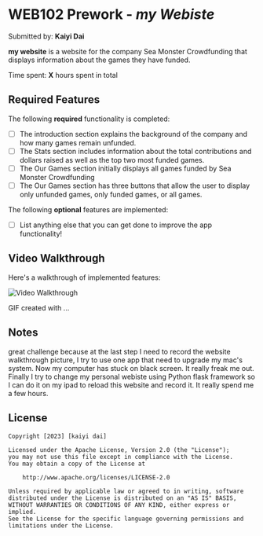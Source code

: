 # WEB102 Prework - *my Webiste*

Submitted by: **Kaiyi Dai**

**my website** is a website for the company Sea Monster Crowdfunding that displays information about the games they have funded.

Time spent: **X** hours spent in total

## Required Features

The following **required** functionality is completed:

* [ ] The introduction section explains the background of the company and how many games remain unfunded.
* [ ] The Stats section includes information about the total contributions and dollars raised as well as the top two most funded games.
* [ ] The Our Games section initially displays all games funded by Sea Monster Crowdfunding
* [ ] The Our Games section has three buttons that allow the user to display only unfunded games, only funded games, or all games.

The following **optional** features are implemented:

* [ ] List anything else that you can get done to improve the app functionality!

## Video Walkthrough

Here's a walkthrough of implemented features:

<img src='https://github.com/ddkaiyi/web102_prework/blob/master/01A8C30F-0F2F-4D9D-94CE-0003E8BF4D12.gif?raw=true' title='Video Walkthrough' width='' alt='Video Walkthrough' />

<!-- Replace this with whatever GIF tool you used! -->
GIF created with ...  
<!-- Recommended tools:
[Kap](https://getkap.co/) for macOS
[ScreenToGif](https://www.screentogif.com/) for Windows
[peek](https://github.com/phw/peek) for Linux. -->

## Notes

great challenge because at the last step I need to record the website walkthrough picture, I try to use one app that need to upgrade my mac's system. Now my computer has stuck on black screen. It really freak me out. Finally I try to change my personal webiste using Python flask framework so I can do it on my ipad to reload this website and record it. It really spend me a few hours.

## License

    Copyright [2023] [kaiyi dai]

    Licensed under the Apache License, Version 2.0 (the "License");
    you may not use this file except in compliance with the License.
    You may obtain a copy of the License at

        http://www.apache.org/licenses/LICENSE-2.0

    Unless required by applicable law or agreed to in writing, software
    distributed under the License is distributed on an "AS IS" BASIS,
    WITHOUT WARRANTIES OR CONDITIONS OF ANY KIND, either express or implied.
    See the License for the specific language governing permissions and
    limitations under the License.

